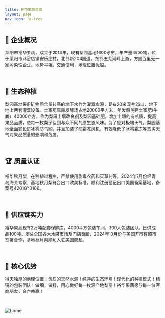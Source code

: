 ```yaml
---
title: 裕华果蔬首页
layout: page
nav_icon: fa-tree
---
```

## 👥 **企业概况**

莱阳市裕华果蔬，成立于2013年，现有梨园基地1600余亩，年产量4500吨，位于莱阳市沐浴店镇安乐庄村，北邻新204国道，东邻五龙河畔上游，方圆百里无一家污染性企业。地势平坦，交通便利，地理位置优越。

<br>

## 🌳 **生态种植**

梨园基地采用矿物质含量较高的地下水作为灌溉水源，现有20米深井26口，地下地上两套灌溉设备。土家肥腐熟发酵场占地20000平方米，年发酵施用土家肥(牛粪）40000立方，作为梨园土壤改良剂及梨园基础肥，增加土壤的有机质，提高果品品质，使每一枚梨子达到与众不同的原生态风味。为了应对极端天气，梨园基地全面铺设防冰雹防鸟网，并且加装了防霜冻风机，有效降低了冰雹霜冻等恶劣天气对果品质量的影响和危害。

<br>

## 🏆 **质量认证**

裕华秋月梨，在种植过程中，严禁使用剧毒农药和灭草剂等。2024年7月份经青岛海关考察，基地秋月梨符合出口欧美标准，顺利注册登记出口美国备案基地，备案号4201GY0106。

<br>

## 🚚 **供应链实力**

裕华果蔬现有2万吨配套保鲜库，4000平方包装车间，300人包装团队。日供成品100吨。发往全国各大水果市场及门店商超，2024年10月份与美国开市客超市签署合作，基地秋月梨顺利入驻美国商超。

<br>

## 💎 **核心优势**

得天独厚的地理位置！优质的天然水源！纯净的生态环境！现代化的种植模式！精锐的包装团队！做细，做精，用心做好每一枚源产地梨品！裕华果蔬愿与每一位客商朋友，合作共赢！

<br>

![home](https://cdn.jsdelivr.net/gh/qiangyuguo/CDN/img/default.min.png)
